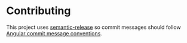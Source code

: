 # Contributing

This project uses [semantic-release](https://github.com/semantic-release/semantic-release)
so commit messages should follow [Angular commit message conventions](https://github.com/angular/angular.js/blob/master/DEVELOPERS.md#-git-commit-guidelines).
